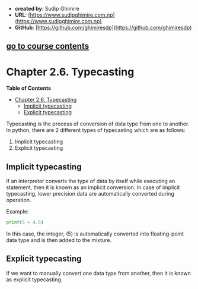 - **created by**: Sudip Ghimire
- **URL**: [https://www.sudipghimire.com.np](https://www.sudipghimire.com.np)
- **GitHub**: [https://github.com/ghimiresdp](https://github.com/ghimiresdp)

[go to course contents](https://github.com/ghimiresdp/python-level1/)
-----------------------

# Chapter 2.6. Typecasting

**Table of Contents**
- [Chapter 2.6. Typecasting](#chapter-26-typecasting)
    - [Implicit typecasting](#implicit-typecasting)
    - [Explicit typecasting](#explicit-typecasting)


Typecasting is the process of conversion of data type from one to another. In
python, there are 2 different types of typecasting which are as follows:

1. Implicit typecasting
2. Explicit typecasting

## Implicit typecasting

If an interpreter converts the type of data by itself while executing an
statement, then it is known as an implicit conversion. In case of implicit
typecasting, lower precision data are automatically converted during operation.

Example:
```python
print(5 + 4.5)
```
In this case, the integer, (5) is  automatically converted into floating-point
data type and is then added to the mixture.

## Explicit typecasting

If we want to manually convert one data type from another, then it is known as
explicit typecasting.

